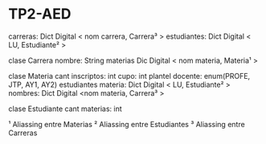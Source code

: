 # TP2-AED

carreras: Dict Digital < nom carrera, Carrera³ >
estudiantes: Dict Digital < LU, Estudiante² >

clase Carrera
  nombre: String
  materias Dic Digital < nom materia, Materia¹ >

clase Materia
  cant inscriptos: int
  cupo: int
  plantel docente: enum(PROFE, JTP, AY1, AY2)
  estudiantes materia: Dict Digital < LU, Estudiante² >
  nombres: Dict Digital <nom materia, Carrera³ >

clase Estudiante
  cant materias: int

¹ Aliassing entre Materias
² Aliassing entre Estudiantes
³ Aliassing entre Carreras
